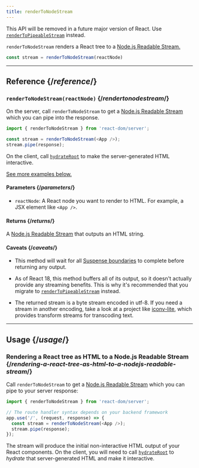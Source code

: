 ```yaml
---
title: renderToNodeStream
---
```


<AddedInVersion version="16.0.0" />

<Deprecated>

This API will be removed in a future major version of React. Use [`renderToPipeableStream`](/reference/react-dom/server/renderToPipeableStream) instead.

</Deprecated>

<Intro>

`renderToNodeStream` renders a React tree to a [Node.js Readable Stream.](https://nodejs.org/api/stream.html#readable-streams)

```js
const stream = renderToNodeStream(reactNode)
```

</Intro>

<InlineToc />

---

## Reference {/*reference*/}

### `renderToNodeStream(reactNode)` {/*rendertonodestream*/}

On the server, call `renderToNodeStream` to get a [Node.js Readable Stream](https://nodejs.org/api/stream.html#readable-streams) which you can pipe into the response.

```js
import { renderToNodeStream } from 'react-dom/server';

const stream = renderToNodeStream(<App />);
stream.pipe(response);
```

On the client, call [`hydrateRoot`](/reference/react-dom/client/hydrateRoot) to make the server-generated HTML interactive.

[See more examples below.](#usage)

#### Parameters {/*parameters*/}

* `reactNode`: A React node you want to render to HTML. For example, a JSX element like `<App />`.

#### Returns {/*returns*/}

A [Node.js Readable Stream](https://nodejs.org/api/stream.html#readable-streams) that outputs an HTML string.

#### Caveats {/*caveats*/}

* This method will wait for all [Suspense boundaries](/reference/react/Suspense) to complete before returning any output.

* As of React 18, this method buffers all of its output, so it doesn't actually provide any streaming benefits. This is why it's recommended that you migrate to [`renderToPipeableStream`](/reference/react-dom/server/renderToPipeableStream) instead.

* The returned stream is a byte stream encoded in utf-8. If you need a stream in another encoding, take a look at a project like [iconv-lite](https://www.npmjs.com/package/iconv-lite), which provides transform streams for transcoding text.

---

## Usage {/*usage*/}

### Rendering a React tree as HTML to a Node.js Readable Stream {/*rendering-a-react-tree-as-html-to-a-nodejs-readable-stream*/}

Call `renderToNodeStream` to get a [Node.js Readable Stream](https://nodejs.org/api/stream.html#readable-streams) which you can pipe to your server response:

```js {5-6}
import { renderToNodeStream } from 'react-dom/server';

// The route handler syntax depends on your backend framework
app.use('/', (request, response) => {
  const stream = renderToNodeStream(<App />);
  stream.pipe(response);
});
```

The stream will produce the initial non-interactive HTML output of your React components. On the client, you will need to call [`hydrateRoot`](/reference/react-dom/client/hydrateRoot) to *hydrate* that server-generated HTML and make it interactive.
